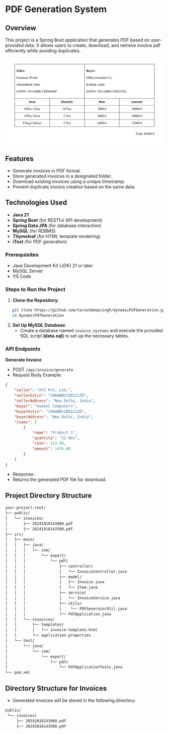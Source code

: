 # PDF Generation System

## Overview
This project is a Spring Boot application that generates PDF based on user-provided data. It allows users to create, download, and retrieve invoice pdf efficiently while avoiding duplicates.

![Sample Invoice](public/invoices/example_invoice.png)

## Features
- Generate invoices in PDF format.
- Store generated invoices in a designated folder.
- Download existing invoices using a unique timestamp.
- Prevent duplicate invoice creation based on the same data.

## Technologies Used
- **Java 21**
- **Spring Boot** (for RESTful API development)
- **Spring Data JPA** (for database interaction)
- **MySQL** (for RDBMS)
- **Thymeleaf** (for HTML template rendering)
- **iText** (for PDF generation)

### Prerequisites
- Java Development Kit (JDK) 21 or later
- MySQL Server
- VS Code

### Steps to Run the Project
1.   **Clone the Repository**:
``` bash
   git clone https://github.com/tarashdeepsingh/dynamicPdfGeneration.git
   cd dynamicPdfGeneration
```
2. **Set Up MySQL Database**:
    - Create a database named `invoice_systems` and execute the provided SQL script **(data.sql)** to set up the necessary tables.

### API Endpoints
**Generate Invoice**
- POST `/api/invoice/generate`
- Request Body Example:
```json
{
    "seller": "XYZ Pvt. Ltd.",
    "sellerGstin": "29AABBCCDD121ZD",
    "sellerAddress": "New Delhi, India",
    "buyer": "Vedant Computers",
    "buyerGstin": "29AABBCCDD131ZD",
    "buyerAddress": "New Delhi, India",
    "items": [
        {
            "name": "Product 1",
            "quantity": "12 Nos",
            "rate": 123.00,
            "amount": 1476.00
        }
    ]
} 
```

- Response:
- Returns the generated PDF file for download.

## Project Directory Structure
``` bash
your-project-root/
├── public/
│   └── invoices/
│       ├── 20241018143000.pdf
│       ├── 20241018143500.pdf
├── src/
│   ├── main/
│   │   ├── java/
│   │   │   └── com/
│   │   │       └── export/
│   │   │           └── pdf/
│   │   │               ├── controller/
│   │   │               │   └── InvoiceController.java
│   │   │               ├── model/
│   │   │               │   ├── Invoice.java
│   │   │               │   └── Item.java
│   │   │               ├── service/
│   │   │               │   └── InvoiceService.java
│   │   │               ├── utils/
│   │   │               │    └── PDFGeneratorUtil.java
│   │   │               └── PdfApplication.java 
│   │   └── resources/
│   │       ├── templates/
│   │       │   └── invoice-template.html
│   │       └── application.properties
│   └── test/
│       └── java/
│           └── com/
│               └── export/
│                   └── pdf/
│                       └── PdfApplicationTests.java
└── pom.xml

```

## Directory Structure for Invoices
- Generated invoices will be stored in the following directory:
``` bash
public/
 └── invoices/
     ├── 20241018143000.pdf
     ├── 20241018143500.pdf
```